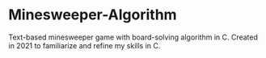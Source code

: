 # Minesweeper-Algorithm
Text-based minesweeper game with board-solving algorithm in C. Created in 2021 to familiarize and refine my skills in C.
